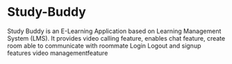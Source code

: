 # Study-Buddy
Study Buddy is an E-Learning Application based on Learning Management System (LMS). 
It provides video calling feature, enables chat feature, create room able to communicate with roommate
Login Logout and signup features
video managementfeature
